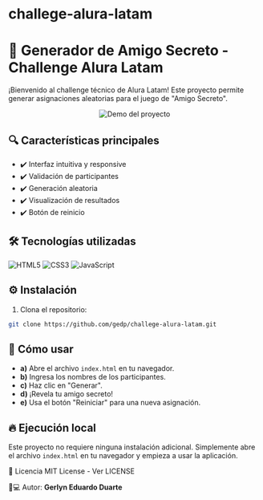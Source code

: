 # challege-alura-latam

# 🎅 Generador de Amigo Secreto - Challenge Alura Latam

¡Bienvenido al challenge técnico de Alura Latam! Este proyecto permite generar asignaciones aleatorias para el juego de "Amigo Secreto".

<div align="center">
  <img src="assets/demo.gif" alt="Demo del proyecto">
</div>

## 🔍 Características principales
- ✔️ Interfaz intuitiva y responsive
- ✔️ Validación de participantes
- ✔️ Generación aleatoria
- ✔️ Visualización de resultados
- ✔️ Botón de reinicio

## 🛠️ Tecnologías utilizadas
![HTML5](https://img.shields.io/badge/HTML5-E34F26?style=for-the-badge&logo=html5&logoColor=white)
![CSS3](https://img.shields.io/badge/CSS3-1572B6?style=for-the-badge&logo=css3&logoColor=white)
![JavaScript](https://img.shields.io/badge/JavaScript-F7DF1E?style=for-the-badge&logo=javascript&logoColor=black)

## ⚙️ Instalación

1. Clona el repositorio:
```bash
git clone https://github.com/gedp/challege-alura-latam.git
```
## 🚀 Cómo usar

- **a)** Abre el archivo `index.html` en tu navegador.
- **b)** Ingresa los nombres de los participantes.
- **c)** Haz clic en "Generar".
- **d)** ¡Revela tu amigo secreto!
- **e)** Usa el botón "Reiniciar" para una nueva asignación.

## 🔥 Ejecución local

Este proyecto no requiere ninguna instalación adicional. Simplemente abre el archivo `index.html` en tu navegador y empieza a usar la aplicación.

📄 Licencia
MIT License - Ver LICENSE

👨💻 Autor: **Gerlyn Eduardo Duarte**
